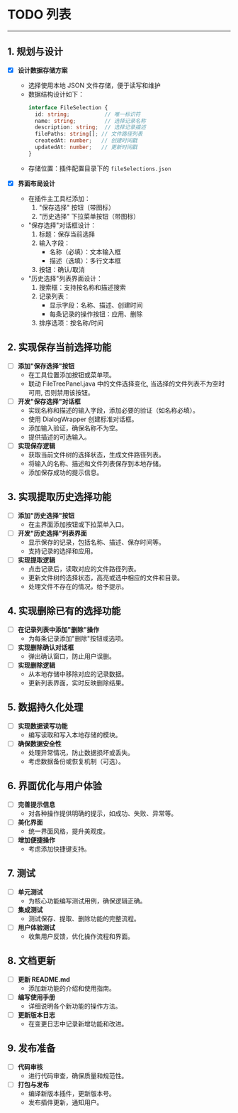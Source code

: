 # TODO 列表

---

## 1. 规划与设计

- [x] **设计数据存储方案**
  - 选择使用本地 JSON 文件存储，便于读写和维护
  - 数据结构设计如下：
    ```typescript
    interface FileSelection {
      id: string;           // 唯一标识符
      name: string;         // 选择记录名称
      description: string;  // 选择记录描述
      filePaths: string[]; // 文件路径列表
      createdAt: number;   // 创建时间戳
      updatedAt: number;   // 更新时间戳
    }
    ```
  - 存储位置：插件配置目录下的 `fileSelections.json`
  
- [x] **界面布局设计**
  - 在插件主工具栏添加：
    1. "保存选择" 按钮（带图标）
    2. "历史选择" 下拉菜单按钮（带图标）
  - "保存选择"对话框设计：
    1. 标题：保存当前选择
    2. 输入字段：
       - 名称（必填）：文本输入框
       - 描述（选填）：多行文本框
    3. 按钮：确认/取消
  - "历史选择"列表界面设计：
    1. 搜索框：支持按名称和描述搜索
    2. 记录列表：
       - 显示字段：名称、描述、创建时间
       - 每条记录的操作按钮：应用、删除
    3. 排序选项：按名称/时间

## 2. 实现保存当前选择功能

- [ ] **添加"保存选择"按钮**
  - 在工具位置添加按钮或菜单项。
  - 联动 FileTreePanel.java 中的文件选择变化, 当选择的文件列表不为空时可用, 否则禁用该按钮。
- [ ] **开发"保存选择"对话框**
  - 实现名称和描述的输入字段，添加必要的验证（如名称必填）。
  - 使用 DialogWrapper 创建标准对话框。
  - 添加输入验证，确保名称不为空。
  - 提供描述的可选输入。
- [ ] **实现保存逻辑**
  - 获取当前文件树的选择状态，生成文件路径列表。
  - 将输入的名称、描述和文件列表保存到本地存储。
  - 添加保存成功的提示信息。

## 3. 实现提取历史选择功能

- [ ] **添加"历史选择"按钮**
  - 在主界面添加按钮或下拉菜单入口。
- [ ] **开发"历史选择"列表界面**
  - 显示保存的记录，包括名称、描述、保存时间等。
  - 支持记录的选择和应用。
- [ ] **实现提取逻辑**
  - 点击记录后，读取对应的文件路径列表。
  - 更新文件树的选择状态，高亮或选中相应的文件和目录。
  - 处理文件不存在的情况，给予提示。

## 4. 实现删除已有的选择功能

- [ ] **在记录列表中添加"删除"操作**
  - 为每条记录添加"删除"按钮或选项。
- [ ] **实现删除确认对话框**
  - 弹出确认窗口，防止用户误删。
- [ ] **实现删除逻辑**
  - 从本地存储中移除对应的记录数据。
  - 更新列表界面，实时反映删除结果。

## 5. 数据持久化处理

- [ ] **实现数据读写功能**
  - 编写读取和写入本地存储的模块。
- [ ] **确保数据安全性**
  - 处理异常情况，防止数据损坏或丢失。
  - 考虑数据备份或恢复机制（可选）。

## 6. 界面优化与用户体验

- [ ] **完善提示信息**
  - 对各种操作提供明确的提示，如成功、失败、异常等。
- [ ] **美化界面**
  - 统一界面风格，提升美观度。
- [ ] **增加便捷操作**
  - 考虑添加快捷键支持。

## 7. 测试

- [ ] **单元测试**
  - 为核心功能编写测试用例，确保逻辑正确。
- [ ] **集成测试**
  - 测试保存、提取、删除功能的完整流程。
- [ ] **用户体验测试**
  - 收集用户反馈，优化操作流程和界面。

## 8. 文档更新

- [ ] **更新 README.md**
  - 添加新功能的介绍和使用指南。
- [ ] **编写使用手册**
  - 详细说明各个新功能的操作方法。
- [ ] **更新版本日志**
  - 在变更日志中记录新增功能和改进。

## 9. 发布准备

- [ ] **代码审核**
  - 进行代码审查，确保质量和规范性。
- [ ] **打包与发布**
  - 编译新版本插件，更新版本号。
  - 发布插件更新，通知用户。